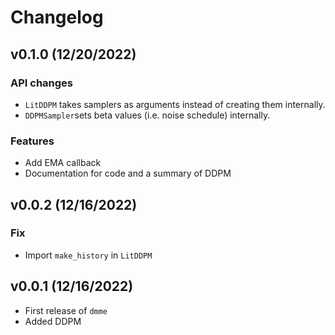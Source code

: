 # Changelog

## v0.1.0 (12/20/2022)

### API changes
- `LitDDPM` takes samplers as arguments instead of creating them internally.
- `DDPMSampler`sets beta values (i.e. noise schedule) internally.

### Features
- Add EMA callback
- Documentation for code and a summary of DDPM

## v0.0.2 (12/16/2022)

### Fix

- Import `make_history` in `LitDDPM`

## v0.0.1 (12/16/2022)

- First release of `dmme`
- Added DDPM
